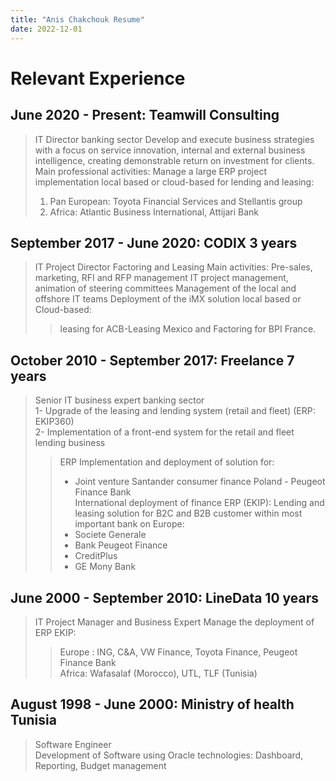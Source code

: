 ```yaml
---
title: "Anis Chakchouk Resume"
date: 2022-12-01
---
```

# Relevant Experience
## June 2020 - Present: Teamwill Consulting
> IT Director banking sector
> Develop and execute business strategies with a focus on service innovation, internal and external business intelligence, creating demonstrable return on investment for clients. Main professional activities:
> Manage a large ERP project implementation local based or cloud-based for lending and leasing:
> 1.	Pan European: Toyota Financial Services and Stellantis group 
> 2.	Africa:  Atlantic Business International, Attijari Bank

## September 2017 - June 2020:  CODIX  3 years
> IT Project Director Factoring and Leasing
> Main activities: Pre-sales, marketing, RFI and RFP management 
> IT project management, animation of steering committees 
> Management of the local and offshore IT teams
> Deployment of the iMX solution local based or Cloud-based: 
>> leasing for ACB-Leasing Mexico and Factoring for BPI France.

## October 2010 - September 2017: Freelance 7 years
> Senior IT business expert banking sector \
> 1-	Upgrade of the leasing and lending system (retail and fleet) (ERP: EKIP360) \
> 2-	 Implementation of a front-end system for the retail and fleet lending business
>> ERP Implementation and deployment of solution for: 
>> * Joint venture Santander consumer finance Poland - Peugeot Finance Bank \
>> International deployment of finance ERP (EKIP): Lending and leasing solution for B2C and B2B customer within most important bank on Europe:
>> * Societe Generale
>> * Bank Peugeot Finance
>> * CreditPlus
>> * GE Mony Bank

## June 2000 - September 2010: LineData 10 years
> IT Project Manager and Business Expert
> Manage the deployment of ERP EKIP:
>> Europe : ING, C&A, VW Finance, Toyota Finance, Peugeot Finance Bank \
>> Africa: Wafasalaf (Morocco), UTL, TLF (Tunisia)

## August 1998 - June 2000:  Ministry of health Tunisia
> Software Engineer \
> Development of Software using Oracle technologies: Dashboard, Reporting, Budget management 

